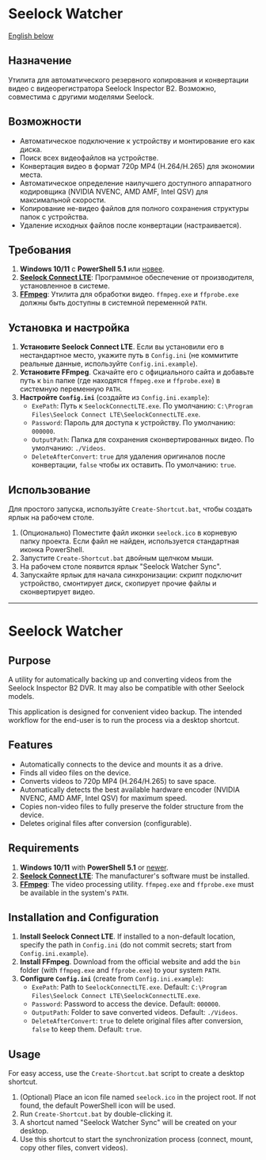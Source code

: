 # Seelock Watcher

[English below](#purpose)

## Назначение

Утилита для автоматического резервного копирования и конвертации видео с видеорегистратора Seelock Inspector B2. Возможно, совместима с другими моделями Seelock.

## Возможности

-   Автоматическое подключение к устройству и монтирование его как диска.
-   Поиск всех видеофайлов на устройстве.
-   Конвертация видео в формат 720p MP4 (H.264/H.265) для экономии места.
-   Автоматическое определение наилучшего доступного аппаратного кодировщика (NVIDIA NVENC, AMD AMF, Intel QSV) для максимальной скорости.
-   Копирование не-видео файлов для полного сохранения структуры папок с устройства.
-   Удаление исходных файлов после конвертации (настраивается).

## Требования

1.  **Windows 10/11** с **PowerShell 5.1** или [новее](https://github.com/PowerShell/PowerShell/releases).
2.  [**Seelock Connect LTE**](https://seelock.ru/instrukczii.html): Программное обеспечение от производителя, установленное в системе.
3.  [**FFmpeg**](https://ffmpeg.org/): Утилита для обработки видео. `ffmpeg.exe` и `ffprobe.exe` должны быть доступны в системной переменной `PATH`.

## Установка и настройка

1.  **Установите Seelock Connect LTE**. Если вы установили его в нестандартное место, укажите путь в `Config.ini` (не коммитите реальные данные, используйте `Config.ini.example`).
2.  **Установите FFmpeg**. Скачайте его с официального сайта и добавьте путь к `bin` папке (где находятся `ffmpeg.exe` и `ffprobe.exe`) в системную переменную `PATH`.
3.  **Настройте `Config.ini`** (создайте из `Config.ini.example`):
    -   `ExePath`: Путь к `SeelockConnectLTE.exe`. По умолчанию: `C:\Program Files\Seelock Connect LTE\SeelockConnectLTE.exe`.
    -   `Password`: Пароль для доступа к устройству. По умолчанию: `000000`.
    -   `OutputPath`: Папка для сохранения сконвертированных видео. По умолчанию: `./Videos`.
    -   `DeleteAfterConvert`: `true` для удаления оригиналов после конвертации, `false` чтобы их оставить. По умолчанию: `true`.

## Использование

Для простого запуска, используйте `Create-Shortcut.bat`, чтобы создать ярлык на рабочем столе.

1.  (Опционально) Поместите файл иконки `seelock.ico` в корневую папку проекта. Если файл не найден, используется стандартная иконка PowerShell.
2.  Запустите `Create-Shortcut.bat` двойным щелчком мыши.
3.  На рабочем столе появится ярлык "Seelock Watcher Sync".
4.  Запускайте ярлык для начала синхронизации: скрипт подключит устройство, смонтирует диск, скопирует прочие файлы и сконвертирует видео.

---

# Seelock Watcher

## Purpose

A utility for automatically backing up and converting videos from the Seelock Inspector B2 DVR. It may also be compatible with other Seelock models.

This application is designed for convenient video backup. The intended workflow for the end-user is to run the process via a desktop shortcut.

## Features

-   Automatically connects to the device and mounts it as a drive.
-   Finds all video files on the device.
-   Converts videos to 720p MP4 (H.264/H.265) to save space.
-   Automatically detects the best available hardware encoder (NVIDIA NVENC, AMD AMF, Intel QSV) for maximum speed.
-   Copies non-video files to fully preserve the folder structure from the device.
-   Deletes original files after conversion (configurable).

## Requirements

1.  **Windows 10/11** with **PowerShell 5.1** or [newer](https://github.com/PowerShell/PowerShell/releases).
2.  [**Seelock Connect LTE**](https://seelock.ru/instrukczii.html): The manufacturer's software must be installed.
3.  [**FFmpeg**](https://ffmpeg.org/): The video processing utility. `ffmpeg.exe` and `ffprobe.exe` must be available in the system's `PATH`.

## Installation and Configuration

1.  **Install Seelock Connect LTE**. If installed to a non-default location, specify the path in `Config.ini` (do not commit secrets; start from `Config.ini.example`).
2.  **Install FFmpeg**. Download from the official website and add the `bin` folder (with `ffmpeg.exe` and `ffprobe.exe`) to your system `PATH`.
3.  **Configure `Config.ini`** (create from `Config.ini.example`):
    -   `ExePath`: Path to `SeelockConnectLTE.exe`. Default: `C:\Program Files\Seelock Connect LTE\SeelockConnectLTE.exe`.
    -   `Password`: Password to access the device. Default: `000000`.
    -   `OutputPath`: Folder to save converted videos. Default: `./Videos`.
    -   `DeleteAfterConvert`: `true` to delete original files after conversion, `false` to keep them. Default: `true`.

## Usage

For easy access, use the `Create-Shortcut.bat` script to create a desktop shortcut.

1.  (Optional) Place an icon file named `seelock.ico` in the project root. If not found, the default PowerShell icon will be used.
2.  Run `Create-Shortcut.bat` by double-clicking it.
3.  A shortcut named "Seelock Watcher Sync" will be created on your desktop.
4.  Use this shortcut to start the synchronization process (connect, mount, copy other files, convert videos).

